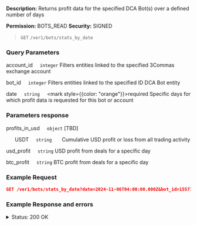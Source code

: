 **Description:** Returns profit data for the specified DCA Bot(s) over a defined number of days

**Permission:** BOTS_READ
**Security:** SIGNED

<blockquote>
   <span style={{ color: "blue"}}><code>GET</code></span>
   <code>/ver1/bots/stats_by_date</code>
</blockquote>

### Query Parameters

   account_id&nbsp;&nbsp;&nbsp;&nbsp;&nbsp;<code>integer</code>
   Filters entities linked to the specified 3Commas exchange account

   bot_id&nbsp;&nbsp;&nbsp;&nbsp;&nbsp;<code>integer</code>
   Filters entities linked to the specified ID DCA Bot entity

   date&nbsp;&nbsp;&nbsp;&nbsp;&nbsp;<code>string</code>&nbsp;&nbsp;&nbsp;&nbsp;&nbsp;<mark style={{color: "orange"}}>required</mark>
   Specific days for which profit data is requested for this bot or account

### Parameters response

   profits_in_usd&nbsp;&nbsp;&nbsp;&nbsp;&nbsp;<code>object</code>
   [TBD]

   &nbsp;&nbsp;&nbsp;&nbsp;&nbsp;&nbsp;USDT&nbsp;&nbsp;&nbsp;&nbsp;&nbsp;<code>string</code>
   &nbsp;&nbsp;&nbsp;&nbsp;&nbsp;&nbsp;Cumulative USD profit or loss from all trading activity

   usd_profit&nbsp;&nbsp;&nbsp;&nbsp;&nbsp;<code>string</code>
   USD profit from deals for a specific day

   btc_profit&nbsp;&nbsp;&nbsp;&nbsp;&nbsp;<code>string</code>
   BTC profit from deals for a specific day

### Example Request

```json
GET /ver1/bots/stats_by_date?date=2024-11-06T04:00:00.000Z&bot_id=15577628
```

### Example Response and errors

<details>
<summary>Status: 200 OK</summary>

```json
{
    "stats": {
        "USDT": "7.92064973"
    },
    "usd_profit": "7.92064973",
    "btc_profit": "0.000103814744285414700639614134423823"
}
```

</details>
